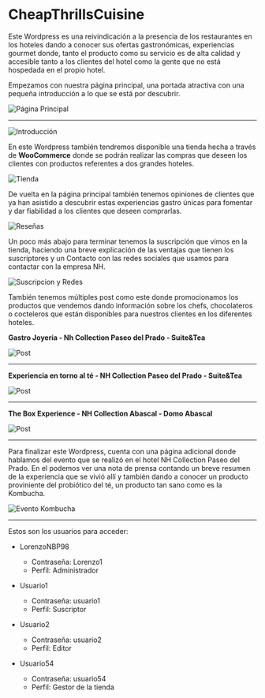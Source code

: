 # CheapThrillsCuisine

Este Wordpress es una reivindicación a la presencia de los restaurantes en los hoteles dando a conocer sus ofertas gastronómicas, experiencias gourmet donde, tanto el producto como su servicio es de alta calidad y accesible tanto a los clientes del hotel como la gente que no está hospedada en el propio hotel.

Empezamos con nuestra página principal, una portada atractiva con una pequeña introducción a lo que se está por descubrir.

![Página Principal](https://images2.imgbox.com/d9/87/Zv1eLxBU_o.jpg "Página Principal")


-------------------------- 



![Introducción](https://images2.imgbox.com/d5/44/j7jvI2Dr_o.jpg "Página Principal")

En este Wordpress también tendremos disponible una tienda hecha a través de **WooCommerce** donde se podrán realizar las compras que deseen los clientes con productos referentes a dos grandes hoteles.

![Tienda](https://images2.imgbox.com/b1/db/Ixl3Nl7h_o.jpg "Tienda")

De vuelta en la página principal también tenemos opiniones de clientes que ya han asistido a descubrir estas experiencias gastro únicas para fomentar y dar fiabilidad a los clientes que deseen comprarlas.

![Reseñas](https://images2.imgbox.com/65/03/0LG0lrpY_o.jpg "Reseñas")

Un poco más abajo para terminar tenemos la suscripción que vimos en la tienda, haciendo una breve explicación de las ventajas que tienen los suscriptores y un Contacto con las redes sociales que usamos para contactar con la empresa NH.


![Suscripcion y Redes](https://images2.imgbox.com/38/aa/ErUnSKqB_o.jpg "Suscripcion y Redes")


También tenemos múltiples post como este donde promocionamos los productos que vendemos dando información sobre los chefs, chocolateros o cocteleros que están disponibles para nuestros clientes en los diferentes hoteles.

**Gastro Joyeria - Nh Collection Paseo del Prado - Suite&Tea**

![Post](https://images2.imgbox.com/59/63/VlmKLuRZ_o.jpg "Post")


----------


**Experiencia en torno al té - NH Collection Paseo del Prado - Suite&Tea**

![Post](https://images2.imgbox.com/06/04/LClyvYvz_o.jpg "Post")


------------


**The Box Experience - NH Collection Abascal - Domo Abascal**

![Post](https://images2.imgbox.com/43/7c/DyOeS8JS_o.jpg "Post")


------

Para finalizar este Wordpress, cuenta con una página adicional donde hablamos del evento que se realizó en el hotel NH Collection Paseo del Prado.
En el podemos ver una nota de prensa contando un breve resumen de la experiencia que se vivió allí y también dando a conocer un producto proviniente del probiótico del té, un producto tan sano como es la Kombucha.

![Evento Kombucha](https://images2.imgbox.com/3d/44/7EpaVM86_o.jpg "Evento Kombucha")

-------

Estos son los usuarios para acceder:

 - LorenzoNBP98
   - Contraseña: Lorenzo1
   - Perfil: Administrador
  
  - Usuario1
    - Contraseña: usuario1
    - Perfil: Suscriptor
  
  - Usuario2
    - Contraseña: usuario2
    - Perfil: Editor
  
  - Usuario54
    - Contraseña: usuario54
    - Perfil: Gestor de la tienda
